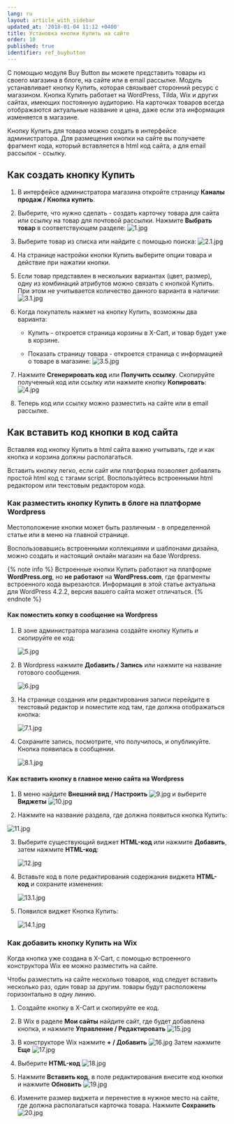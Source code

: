 ```yaml
---
lang: ru
layout: article_with_sidebar
updated_at: '2018-01-04 11:12 +0400'
title: Установка кнопки Купить на сайте
order: 10
published: true
identifier: ref_buybutton
---
```

С помощью модуля Buy Button вы можете представить товары из своего магазина в блоге, на сайте или в email рассылке. Модуль устанавливает кнопку Купить, которая связывает сторонний ресурс с магазином. Кнопка Купить работает на WordPress, Tilda,  Wix и других сайтах, имеющих постоянную аудиторию. На карточках товаров всегда отображаются актуальные название и цена, даже если эта информация изменяется в магазине.

Кнопку Купить для товара можно создать в интерфейсе администратора. Для размещения кнопки на сайте вы получаете фрагмент кода, который вставляется в html код сайта, а для email рассылок - ссылку.

## Как создать кнопку Купить

1.	В интерфейсе администратора магазина откройте страницу **Каналы продаж / Кнопка купить**.

2.	Выберите, что нужно сделать - создать карточку товара для сайта или ссылку на товар для почтовой рассылки. Нажмите **Выбрать товар** в соответствующем разделе: ![1.jpg]({{site.baseurl}}/attachments/ref_buybutton/1.jpg)

3.	Выберите товар из списка или найдите с помощью поиска: ![2.1.jpg]({{site.baseurl}}/attachments/ref_buybutton/2.1.jpg)

4.	На странице настройки кнопки Купить выберите опции товара и действие при нажатии кнопки. 

5.	Если товар представлен в нескольких вариантах (цвет, размер), одну из комбинаций атрибутов можно связать c кнопкой Купить. При этом не учитывается количество данного варианта в наличии: ![3.1.jpg]({{site.baseurl}}/attachments/ref_buybutton/3.1.jpg)

6.	Когда покупатель нажмет на кнопку Купить, возможны два варианта:

	-	Купить - откроется страница корзины в X-Cart, и товар будет уже в корзине.
    
	-	Показать страницу товара - откроется страница с информацией о товаре в магазине: ![3.5.jpg]({{site.baseurl}}/attachments/ref_buybutton/3.5.jpg)
    
7.	Нажмите **Сгенерировать код** или **Получить ссылку**. Скопируйте полученный код или ссылку или нажмите кнопку **Копировать**:![4.jpg]({{site.baseurl}}/attachments/ref_buybutton/4.jpg)

8.	Теперь код или ссылку можно разместить на сайте или в email рассылке.

## Как вставить код кнопки в код сайта

Вставляя код кнопку Купить в html сайта важно учитывать, где и как кнопка и корзина должны располагаться.

Вставить кнопку легко, если сайт или платформа позволяет добавлять простой html код с тэгами script. Воспользуйтесь встроенными html редактором или текстовым редактором кода.

### Как разместить кнопку Купить в блоге на платформе Wordpress

Местоположение кнопки может быть различным - в определенной статье или в меню на главной странице.

Воспользовавшись встроенными коллекциями и шаблонами дизайна, можно создать и настоящий онлайн магазин на базе Wordpress.

{% note info %}
Встроенные кнопки Купить работают на платформе **WordPress.org**, но **не работают** на **WordPress.com**, где фрагменты встроенного кода вырезаются. Информация в этой статье актуальна для WordPress 4.2.2, версия вашего сайта может отличаться.
{% endnote %}

#### Как поместить копку в сообщение на Wordpress


1.	В зоне администратора магазина создайте кнопку Купить и скопируйте ее код:

	![5.jpg]({{site.baseurl}}/attachments/ref_buybutton/5.jpg)

2.	В Wordpress нажмите **Добавить / Запись** или нажмите на название готового сообщения.

	![6.jpg]({{site.baseurl}}/attachments/ref_buybutton/6.jpg)

3.  На странице создания или редактирования записи перейдите в текстовый редактор и поместите код там, где должна отображаться кнопка:
	
	![7.1.jpg]({{site.baseurl}}/attachments/ref_buybutton/7.1.jpg)
    
4.	Сохраните запись, посмотрите, что получилось, и опубликуйте. Кнопка появилась в сообщении.

	![8.1.jpg]({{site.baseurl}}/attachments/ref_buybutton/8.1.jpg)


#### Как вставить кнопку в главное меню сайта на Wordpress


1.	В меню найдите **Внешний вид / Настроить** ![9.jpg]({{site.baseurl}}/attachments/ref_buybutton/9.jpg) и выберите **Виджеты** ![10.jpg]({{site.baseurl}}/attachments/ref_buybutton/10.jpg)
	    
2.	Нажмите на название раздела, где должна появиться кнопка Купить:

  ![11.jpg]({{site.baseurl}}/attachments/ref_buybutton/11.jpg)
     
3.	Выберите существующий виджет **HTML-код** или нажмите **Добавить**, затем нажмите **HTML-код**:

	![12.jpg]({{site.baseurl}}/attachments/ref_buybutton/12.jpg)
   
4.	Вставьте код в поле редактирования содержания виджета **HTML-код** и сохраните изменения:

	![13.1.jpg]({{site.baseurl}}/attachments/ref_buybutton/13.1.jpg)

5.  Появился виджет Кнопка Купить:

	![14.1.jpg]({{site.baseurl}}/attachments/ref_buybutton/14.1.jpg)


### Как добавить кнопку Купить на Wix

Когда кнопка уже создана в X-Cart, с помощью встроенного конструктора Wix ее можно разместить на сайте.

Чтобы разместить на сайте несколько товаров, код следует вставить несколько раз, один товар за другим. товары будут расположены горизонтально в одну линию.

1.	Создайте кнопку в X-Cart и скопируйте ее код.

2.	В Wix в раделе **Мои сайты** найдите сайт, где будет добавлена кнопка, и нажмите **Управление / Редактировать** ![15.jpg]({{site.baseurl}}/attachments/ref_buybutton/15.jpg)

3.	В конструкторе Wix нажмите **+ / Добавить** ![16.jpg]({{site.baseurl}}/attachments/ref_buybutton/16.jpg) Затем нажмите **Еще** ![17.jpg]({{site.baseurl}}/attachments/ref_buybutton/17.jpg)
    
4.	Выберите **HTML-код** ![18.jpg]({{site.baseurl}}/attachments/ref_buybutton/18.jpg)

5.	Нажмите **Вставить код**, в поле редактирования внесите код кнопки и нажмите **Обновить** ![19.jpg]({{site.baseurl}}/attachments/ref_buybutton/19.jpg)
    
6.	Измените размер виджета и перенестие в нужное место на сайте, где должна располагаться карточка товара. Нажмите **Сохранить** ![20.jpg]({{site.baseurl}}/attachments/ref_buybutton/20.jpg)

